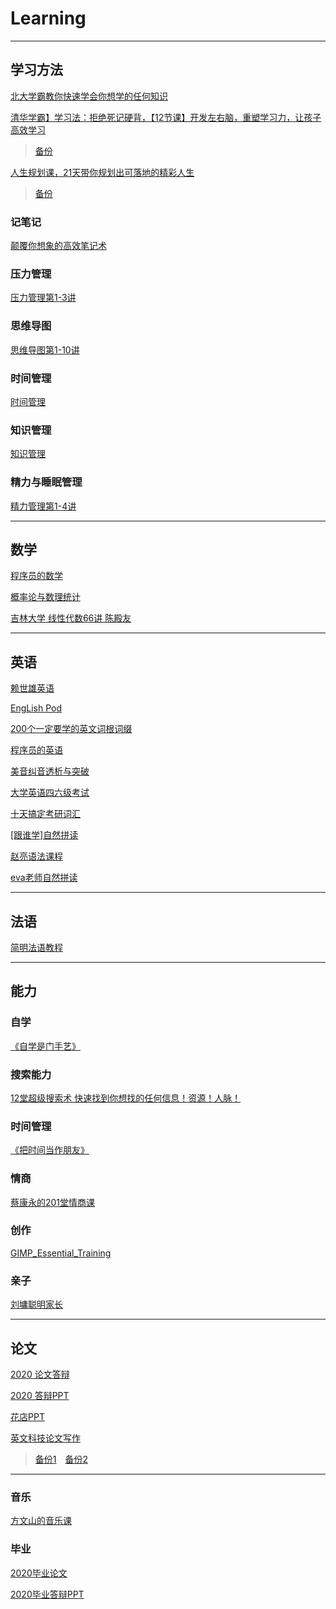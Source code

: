 # Learning
---
## 学习方法
[北大学霸教你快速学会你想学的任何知识](https://github.com/IammyselfYBX/PKU_learn_anything)

[清华学霸】学习法：拒绝死记硬背，【12节课】开发左右脑，重塑学习力，让孩子高效学习](https://www.bilibili.com/video/BV1EU4y1p79D/)
> [备份](https://www.bilibili.com/video/BV1ev411Y7ue)

[人生规划课，21天带你规划出可落地的精彩人生](https://www.bilibili.com/video/BV11f4y147Jv/)
> [备份](https://www.bilibili.com/video/BV1bN411Q7PY)

### 记笔记
[颠覆你想象的高效笔记术](https://www.bilibili.com/video/BV1Mp4y1i7v8)

### 压力管理
[压力管理第1-3讲](https://www.bilibili.com/video/BV1d54y1p7wj)

### 思维导图
[思维导图第1-10讲](https://www.bilibili.com/video/BV1up4y1s7c4/)

### 时间管理
[时间管理](https://www.bilibili.com/video/BV1RN41197Ys/)

### 知识管理
[知识管理](https://www.bilibili.com/video/BV1cy4y12716/)

### 精力与睡眠管理
[精力管理第1-4讲](https://www.bilibili.com/video/BV1MN411o75A/)



---
## 数学
[程序员的数学](https://github.com/IammyselfYBX/Programmer_math)

[概率论与数理统计](https://github.com/IammyselfYBX/Probability_Statistics)

[吉林大学 线性代数66讲 陈殿友](https://github.com/IammyselfYBX/JLU_linear_algebra)

---
## 英语
[赖世雄英语](https://github.com/IammyselfYBX/laishixiong_English)

[EngLish Pod](https://github.com/IammyselfYBX/English_Pod)

[200个一定要学的英文词根词缀](https://github.com/IammyselfYBX/200roots_and_affixes)

[程序员的英语](https://github.com/IammyselfYBX/Programmer_English)

[美音纠音透析与突破](https://github.com/IammyselfYBX/American-sound-correction-dialysis-and-breakthrough)

[大学英语四六级考试](https://github.com/IammyselfYBX/College-English-test-band-4_6-certificate)

[十天搞定考研词汇](https://github.com/IammyselfYBX/Finish-the-vocabulary-test-in-ten-days)

[\[跟谁学\]自然拼读](https://github.com/IammyselfYBX/nature_speak)

[赵亮语法课程](https://www.bilibili.com/video/BV1hN411R7W9/)

[eva老师自然拼读](https://www.bilibili.com/video/BV1Xy4y1n7Tv/)

---
## 法语
[简明法语教程](https://github.com/IammyselfYBX/Brief-French-course)

---
## 能力
### 自学
[《自学是门手艺》](https://github.com/IammyselfYBX/The-craft-of-selfteaching)

### 搜索能力
[12堂超级搜索术 快速找到你想找的任何信息！资源！人脉！](https://github.com/IammyselfYBX/Search-ability)

### 时间管理
[《把时间当作朋友》](https://github.com/IammyselfYBX/Time_as_a_friend)

### 情商
[蔡康永的201堂情商课](https://github.com/IammyselfYBX/201-EMOTIONAL-Intelligence-Lessons-by-caikangyong)

### 创作
[GIMP_Essential_Training](https://github.com/IammyselfYBX/2020_NCEPU_PPT)

### 亲子
[刘墉聪明家长](https://github.com/IammyselfYBX/smart_parents)

---
## 论文
[2020 论文答辩](https://github.com/IammyselfYBX/2020_Nightmare_striker)

[2020 答辩PPT](https://github.com/IammyselfYBX/2020_Graduation-reply)

[花店PPT](https://github.com/IammyselfYBX/2020_NCEPU_PPT)

[英文科技论文写作](https://www.bilibili.com/video/BV1tv411r7Y6)
> [备份1](https://www.bilibili.com/video/BV1f5411h7S2)&emsp;[备份2](https://www.bilibili.com/video/BV1NA411g75A/)


---
### 音乐
[方文山的音乐课](https://github.com/IammyselfYBX/fangwenshan_music)

### 毕业
[2020毕业论文](https://github.com/IammyselfYBX/2020_Nightmare_striker)

[2020毕业答辩PPT](https://github.com/IammyselfYBX/2020_NCEPU_PPT)
